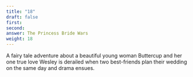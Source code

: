 ```yaml
---
title: "18"
draft: false
first: 
second:
answer: The Princess Bride Wars
weight: 18
---
```

A fairy tale adventure about a beautiful young woman Buttercup and her one true love Wesley is derailed when two best-friends plan their wedding on the same day and drama ensues.